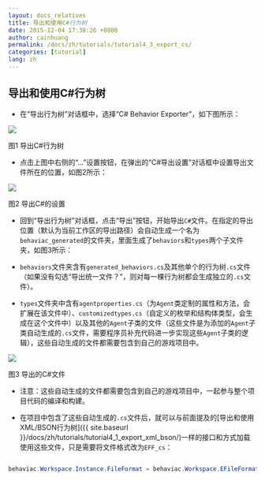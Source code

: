 ```yaml
---
layout: docs_relatives
title: 导出和使用C#行为树
date: 2015-12-04 17:38:26 +0800
author: cainhuang
permalink: /docs/zh/tutorials/tutorial4_3_export_cs/
categories: [tutorial]
lang: zh
---
```


## 导出和使用C#行为树
- 在“导出行为树”对话框中，选择“C# Behavior Exporter”，如下图所示：

![]({{site.baseurl}}/img/tutorials/tutorial4/exportCs.png)

图1 导出C#行为树

- 点击上图中右侧的“…”设置按钮，在弹出的“C#导出设置”对话框中设置导出文件所在的位置，如图2所示：

![]({{site.baseurl}}/img/tutorials/tutorial4/csExportSettings.png)

图2 导出C#的设置

- 回到“导出行为树”对话框，点击“导出”按钮，开始导出`C#`文件。在指定的导出位置（默认为当前工作区的导出路径）会自动生成一个名为`behaviac_generated`的文件夹，里面生成了`behaviors`和`types`两个子文件夹，如图3所示：

 - `behaviors`文件夹含有`generated_behaviors.cs`及其他单个的行为树`.cs`文件（如果没有勾选“导出统一文件？”，则对每一棵行为树都会生成独立的`.cs`文件）。
 - `types`文件夹中含有`agentproperties.cs`（为`Agent`类定制的属性和方法，会扩展在该文件中）、`customizedtypes.cs`（自定义的枚举和结构体类型，会生成在这个文件中）以及其他的`Agent`子类的文件（这些文件是为添加的`Agent`子类自动生成的`.cs`文件，需要程序员补充代码进一步实现这些`Agent`子类的逻辑），这些自动生成的文件都需要包含到自己的游戏项目中。

![]({{site.baseurl}}/img/tutorials/tutorial4/exportedCsFiles.png)

图3 导出的C#文件

- 注意：这些自动生成的文件都需要包含到自己的游戏项目中，一起参与整个项目代码的编译和构建。

- 在项目中包含了这些自动生成的`.cs`文件后，就可以与前面提及的[导出和使用XML/BSON行为树]({{ site.baseurl }}/docs/zh/tutorials/tutorial4_1_export_xml_bson/)一样的接口和方式加载使用这些文件，只是需要将文件格式改为`EFF_cs`：

``` c#

behaviac.Workspace.Instance.FileFormat = behaviac.Workspace.EFileFormat.EFF_cs;

```

